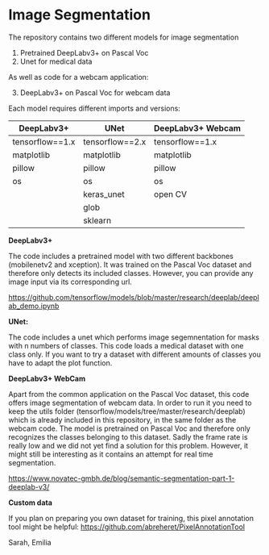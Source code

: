 # Image Segmentation

The repository contains two different models for image segmentation

1. Pretrained DeepLabv3+ on Pascal Voc
2. Unet for medical data 

As well as code for a webcam application:

3. DeepLabv3+ on Pascal Voc for webcam data

Each model requires different imports and versions:


| DeepLabv3+        | UNet            | DeepLabv3+ Webcam|
|-------------------|-----------------|------------------|
| tensorflow==1.x   | tensorflow==2.x | tensorflow==1.x  | 
| matplotlib        | matplotlib      | matplotlib       |
| pillow            | pillow          | pillow           |
| os                | os              | os               |    
|                   | keras_unet      | open CV          |    
|                   | glob            |                  | 
|                   | sklearn         |                  | 



**DeepLabv3+**

The code includes a pretrained model with two different backbones (mobilenetv2 and xception). It was trained on the Pascal Voc dataset and therefore only detects its included classes. However, you can provide any image input via its corresponding url.

https://github.com/tensorflow/models/blob/master/research/deeplab/deeplab_demo.ipynb

**UNet:**

The code includes a unet which performs image segemnentation for masks with n numbers of classes. This code loads a medical dataset with one class only. If you want to try a dataset with different amounts of classes you have to adapt the plot function.


**DeepLabv3+ WebCam**

Apart from the common application on the Pascal Voc dataset, this code offers image segmentation of webcam data. In order to run it you need to keep the utils folder (tensorflow/models/tree/master/research/deeplab) which is already included in this repository, in the same folder as the webcam code. 
The model is pretrained on Pascal Voc and therefore only recognizes the classes belonging to this dataset. Sadly the frame rate is really low and we did not yet find a solution for this problem. However, it might still be interesting as it contains an attempt for real time segmentation.

https://www.novatec-gmbh.de/blog/semantic-segmentation-part-1-deeplab-v3/



**Custom data**

If you plan on preparing you own dataset for training, this pixel annotation tool might be helpful:
https://github.com/abreheret/PixelAnnotationTool

Sarah, Emilia
